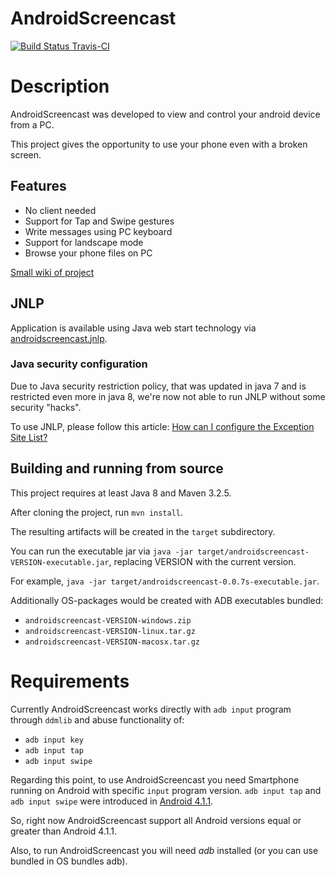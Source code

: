AndroidScreencast
=================

[![Build Status Travis-CI][badge]][travis]

[badge]: https://travis-ci.org/xSAVIKx/AndroidScreencast.svg
[travis]: https://travis-ci.org/xSAVIKx/AndroidScreencast

# Description

AndroidScreencast was developed to view and control your android device from a PC.

This project gives the opportunity to use your phone even with a broken screen.

## Features

- No client needed
- Support for Tap and Swipe gestures
- Write messages using PC keyboard
- Support for landscape mode
- Browse your phone files on PC

[Small wiki of project][wiki]

[wiki]: https://github.com/xSAVIKx/AndroidScreencast/wiki

## JNLP

Application is available using Java web start technology via [androidscreencast.jnlp][jnlp].

[jnlp]: http://xsavikx.github.io/AndroidScreencast/jnlp/androidscreencast.jnlp

### Java security configuration

Due to Java security restriction policy, that was updated in java 7 and is restricted even more in java 8, we're now not
able to run JNLP without some security "hacks".

To use JNLP, please follow this article: [How can I configure the Exception Site List?][exception]

[exception]: https://www.java.com/en/download/faq/exception_sitelist.xml

## Building and running from source

This project requires at least Java 8 and Maven 3.2.5.

After cloning the project, run `mvn install`.

The resulting artifacts will be created in the `target` subdirectory.

You can run the executable jar via `java -jar target/androidscreencast-VERSION-executable.jar`, replacing VERSION with
the current version.

For example, `java -jar target/androidscreencast-0.0.7s-executable.jar`.

Additionally OS-packages would be created with ADB executables bundled:
* `androidscreencast-VERSION-windows.zip`
* `androidscreencast-VERSION-linux.tar.gz`
* `androidscreencast-VERSION-macosx.tar.gz`

# Requirements

Currently AndroidScreencast works directly with `adb input` program through `ddmlib` and abuse functionality of:
* `adb input key`
* `adb input tap`
* `adb input swipe`

Regarding this point, to use AndroidScreencast you need Smartphone running on Android with specific `input` program version. `adb input tap` and `adb input swipe` were introduced in [Android 4.1.1][Android_4_1_1_Input].

So, right now AndroidScreencast support all Android versions equal or greater than Android 4.1.1.

Also, to run AndroidScreencast you will need *adb* installed (or you can use bundled in OS bundles adb).

[Android_4_1_1_Input]: http://grepcode.com/file/repository.grepcode.com/java/ext/com.google.android/android/4.1.1_r1/com/android/commands/input/Input.java#Input

[latest_release]: https://github.com/xSAVIKx/AndroidScreencast/releases/latest
